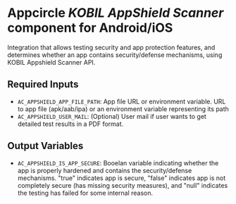 # Appcircle _KOBIL AppShield Scanner_ component for Android/iOS

Integration that allows testing security and app protection features, and determines whether an app contains security/defense mechanisms,
using KOBIL Appshield Scanner API.

## Required Inputs

- `AC_APPSHIELD_APP_FILE_PATH`: App file URL or environment variable. URL to app file (apk/aab/ipa) or an environment variable representing its path
- `AC_APPSHIELD_USER_MAIL`: (Optional) User mail if user wants to get detailed test results in a PDF format.

## Output Variables

- `AC_APPSHIELD_IS_APP_SECURE`: Booelan variable indicating whether the app is properly hardened and contains the security/defense mechanisms. 
    "true" indicates app is secure, "false" indicates app is not completely secure (has missing security measures), and "null" indicates the testing 
    has failed for some internal reason.

